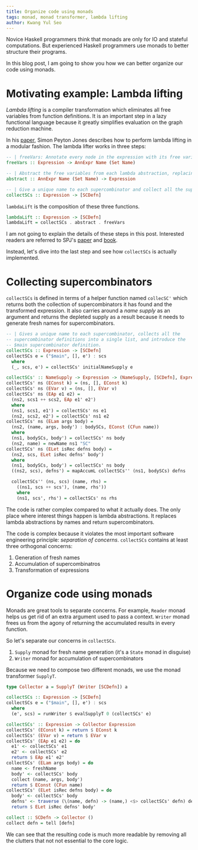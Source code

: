 ```yaml
---
title: Organize code using monads
tags: monad, monad transformer, lambda lifting
author: Kwang Yul Seo
---
```

Novice Haskell programmers think that monads are only for IO and stateful computations. But experienced Haskell programmers use monads to better structure their programs.

In this blog post, I am going to show you how we can better organize our code using monads.

# Motivating example: Lambda lifting

*Lambda lifting* is a compiler transformation which eliminates all free variables from function definitions. It is an important step in a lazy functional language because it greatly simplifies evaluation on the graph reduction machine.

In his [paper][paper], Simon Peyton Jones describes how to perform lambda lifting in a modular fashion. The lambda lifter works in three steps:

```haskell
-- | freeVars: Annotate every node in the expression with its free variables.
freeVars :: Expression -> AnnExpr Name (Set Name)

-- | Abstract the free variables from each lambda abstraction, replacing the lambda abstraction with the application of the new abstraction.
abstract :: AnnExpr Name (Set Name) -> Expression

-- | Give a unique name to each supercombinator and collect all the supercombinator definitions.
collectSCs :: Expression -> [SCDefn]
```

`lambdaLift` is the composition of these three functions.

```haskell
lambdaLift :: Expression -> [SCDefn]
lambdaLift = collectSCs . abstract . freeVars
```

I am not going to explain the details of these steps in this post. Interested readers are referred to SPJ's [paper][paper] and [book][book].

Instead, let's dive into the last step and see how `collectSCs` is actually implemented.

# Collecting supercombinators

`collectSCs` is defined in terms of a helper function named `collecSC'` which returns both the collection of supercombinators it has found and the transformed expression. It also carries around a *name supply* as an argument and returns the depleted supply as a result because it needs to generate fresh names for supercombinators.

```haskell
-- | Gives a unique name to each supercombinator, collects all the
-- supercombinator definitions into a single list, and introduce the
-- $main supercombinator definition.
collectSCs :: Expression -> [SCDefn]
collectSCs e = ("$main", [], e') : scs
  where
  (_, scs, e') = collectSCs' initialNameSupply e

collectSCs' :: NameSupply -> Expression -> (NameSupply, [SCDefn], Expression)
collectSCs' ns (EConst k) = (ns, [], EConst k)
collectSCs' ns (EVar v) = (ns, [], EVar v)
collectSCs' ns (EAp e1 e2) =
  (ns2, scs1 ++ scs2, EAp e1' e2')
  where
  (ns1, scs1, e1') = collectSCs' ns e1
  (ns2, scs2, e2') = collectSCs' ns1 e2
collectSCs' ns (ELam args body) =
  (ns2, (name, args, body') : bodySCs, EConst (CFun name))
  where
  (ns1, bodySCs, body') = collectSCs' ns body
  (ns2, name) = newName ns1 "SC"
collectSCs' ns (ELet isRec defns body) =
  (ns2, scs, ELet isRec defns' body')
  where
  (ns1, bodySCs, body') = collectSCs' ns body
  ((ns2, scs), defns') = mapAccumL collectSCs'' (ns1, bodySCs) defns

  collectSCs'' (ns, scs) (name, rhs) =
    ((ns1, scs ++ scs'), (name, rhs'))
    where
    (ns1, scs', rhs') = collectSCs' ns rhs
```

The code is rather complex compared to what it actually does. The only place where interest things happen is lambda abstractions. It replaces lambda abstractions by names and return supercombinators.

The code is complex because it violates the most important software engineering principle: *separation of concerns*. `collectSCs` contains at least three orthogonal concerns:

1. Generation of fresh names
2. Accumulation of supercombinatros
3. Transformation of expressions

# Organize code using monads

Monads are great tools to separate concerns. For example, `Reader` monad helps us get rid of an extra argument used to pass a context. `Writer` monad frees us from the agony of returning the accumulated results in every function.

So let's separate our concerns in `collectSCs`.

1. `Supply` monad for fresh name generation (it's a `State` monad in disguise)
2. `Writer` monad for accumulation of supercombinators

Because we need to compose two different monads, we use the monad transformer `SupplyT`.

```haskell
type Collector a = SupplyT (Writer [SCDefn]) a

collectSCs :: Expression -> [SCDefn]
collectSCs e = ("$main", [], e') : scs
  where
  (e', scs) = runWriter $ evalSupplyT 0 (collectSCs' e)

collectSCs' :: Expression -> Collector Expression
collectSCs' (EConst k) = return $ EConst k
collectSCs' (EVar v) = return $ EVar v
collectSCs' (EAp e1 e2) = do
  e1' <- collectSCs' e1
  e2' <- collectSCs' e2
  return $ EAp e1' e2'
collectSCs' (ELam args body) = do
  name <- freshName
  body' <- collectSCs' body
  collect (name, args, body')
  return $ EConst (CFun name)
collectSCs' (ELet isRec defns body) = do
  body' <- collectSCs' body
  defns' <- traverse (\(name, defn) -> (name,) <$> collectSCs' defn) defns
  return $ ELet isRec defns' body'

collect :: SCDefn -> Collector ()
collect defn = tell [defn]
```

We can see that the resulting code is much more readable by removing all the clutters that not not essential to the core logic.

[paper]: https://www.microsoft.com/en-us/research/publication/a-modular-fully-lazy-lambda-lifter-in-haskell/
[book]: https://research.microsoft.com/en-us/um/people/simonpj/papers/slpj-book-1987/

